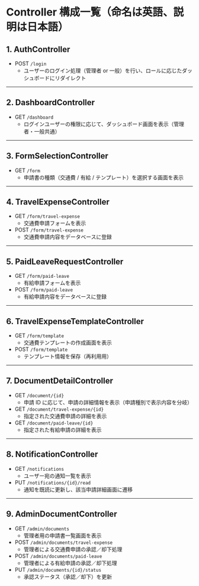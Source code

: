 # Controller 構成一覧（命名は英語、説明は日本語）

## 1. AuthController

- POST `/login`
  - ユーザーのログイン処理（管理者 or 一般）を行い、ロールに応じたダッシュボードにリダイレクト

---

## 2. DashboardController

- GET `/dashboard`
  - ログインユーザーの権限に応じて、ダッシュボード画面を表示（管理者・一般共通）

---

## 3. FormSelectionController

- GET `/form`
  - 申請書の種類（交通費 / 有給 / テンプレート）を選択する画面を表示

---

## 4. TravelExpenseController

- GET `/form/travel-expense`
  - 交通費申請フォームを表示
- POST `/form/travel-expense`
  - 交通費申請内容をデータベースに登録

---

## 5. PaidLeaveRequestController

- GET `/form/paid-leave`
  - 有給申請フォームを表示
- POST `/form/paid-leave`
  - 有給申請内容をデータベースに登録

---

## 6. TravelExpenseTemplateController

- GET `/form/template`
  - 交通費テンプレートの作成画面を表示
- POST `/form/template`
  - テンプレート情報を保存（再利用用）

---

## 7. DocumentDetailController

- GET `/document/{id}`
  - 申請 ID に応じて、申請の詳細情報を表示（申請種別で表示内容を分岐）
- GET `/document/travel-expense/{id}`
  - 指定された交通費申請の詳細を表示
- GET `/document/paid-leave/{id}`
  - 指定された有給申請の詳細を表示

---

## 8. NotificationController

- GET `/notifications`
  - ユーザー宛の通知一覧を表示
- PUT `/notifications/{id}/read`
  - 通知を既読に更新し、該当申請詳細画面に遷移

---

## 9. AdminDocumentController

- GET `/admin/documents`
  - 管理者用の申請書一覧画面を表示
- POST `/admin/documents/travel-expense`
  - 管理者による交通費申請の承認／却下処理
- POST `/admin/documents/paid-leave`
  - 管理者による有給申請の承認／却下処理
- PUT `/admin/documents/{id}/status`
  - 承認ステータス（承認／却下）を更新
